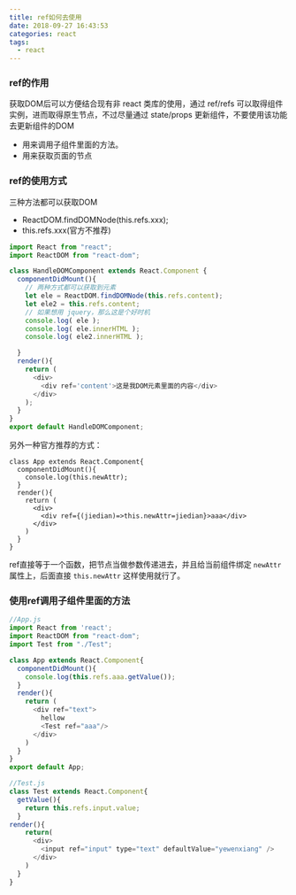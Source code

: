 ```yaml
---
title: ref如何去使用
date: 2018-09-27 16:43:53
categories: react
tags:
  - react
---
```


### ref的作用
获取DOM后可以方便结合现有非 react 类库的使用，通过 ref/refs 可以取得组件实例，进而取得原生节点，不过尽量通过 state/props 更新组件，不要使用该功能去更新组件的DOM

- 用来调用子组件里面的方法。
- 用来获取页面的节点

### ref的使用方式
三种方法都可以获取DOM

- ReactDOM.findDOMNode(this.refs.xxx);
- this.refs.xxx(官方不推荐)

```js
import React from "react";
import ReactDOM from "react-dom";

class HandleDOMComponent extends React.Component {
  componentDidMount(){
    // 两种方式都可以获取到元素
    let ele = ReactDOM.findDOMNode(this.refs.content);
    let ele2 = this.refs.content;
    // 如果想用 jquery，那么这是个好时机
    console.log( ele );
    console.log( ele.innerHTML );
    console.log( ele2.innerHTML );

  }
  render(){
    return (
      <div>
        <div ref='content'>这是我DOM元素里面的内容</div>
      </div>
    );
  }
}
export default HandleDOMComponent;
```

另外一种官方推荐的方式：

```
class App extends React.Component{
  componentDidMount(){
    console.log(this.newAttr);
  }
  render(){
    return (
      <div>
        <div ref={(jiedian)=>this.newAttr=jiedian}>aaa</div>
      </div>
    )
  }
}
```
ref直接等于一个函数，把节点当做参数传递进去，并且给当前组件绑定  `newAttr` 属性上，后面直接 `this.newAttr` 这样使用就行了。

### 使用ref调用子组件里面的方法

```js
//App.js
import React from 'react';
import ReactDOM from "react-dom";
import Test from "./Test";

class App extends React.Component{
  componentDidMount(){
    console.log(this.refs.aaa.getValue());
  }
  render(){
    return (
      <div ref="text">
        hellow
        <Test ref="aaa"/>
      </div>
    )
  }
}
export default App;

```

```js
//Test.js
class Test extends React.Component{
  getValue(){
    return this.refs.input.value;
  }
render(){
    return(
      <div>
        <input ref="input" type="text" defaultValue="yewenxiang" />
      </div>
    )
  }
}
```